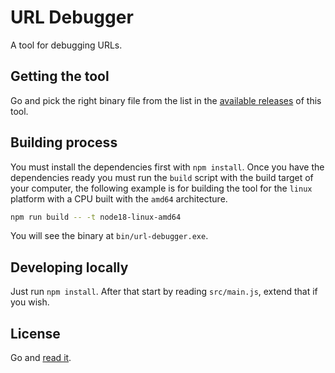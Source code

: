 # URL Debugger

A tool for debugging URLs.

## Getting the tool

Go and pick the right binary file from the list in the
[available releases](https://github.com/santiago-rodrig/url-debugger/releases)
of this tool.

## Building process

You must install the dependencies first with `npm install`.
Once you have the dependencies ready you must
run the `build` script with the build target of your
computer, the following example is for building
the tool for the `linux` platform with a CPU built
with the `amd64` architecture.

```bash
npm run build -- -t node18-linux-amd64
```

You will see the binary at `bin/url-debugger.exe`.

## Developing locally

Just run `npm install`. After that start by
reading `src/main.js`, extend that if you wish.

## License

Go and [read it](./LICENSE.md).